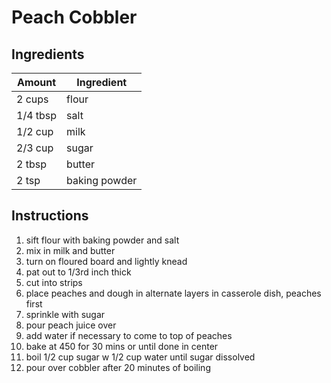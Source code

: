 # Peach Cobbler
## Ingredients
| Amount | Ingredient |
|---------|------------|
|2 cups |flour|
|1/4 tbsp |salt|
|1/2 cup |milk|
|2/3 cup |sugar|
|2 tbsp |butter|
|2 tsp | baking powder|

## Instructions
1. sift flour with baking powder and salt
1. mix in milk and butter
1. turn on floured board and lightly knead
1. pat out to 1/3rd inch thick
1. cut into strips
1. place peaches and dough in alternate layers in casserole dish, peaches first
1. sprinkle with sugar
1. pour peach juice over
1. add water if necessary to come to top of peaches
1. bake at 450 for 30 mins or until done in center
1. boil 1/2 cup sugar w 1/2 cup water until sugar dissolved
1. pour over cobbler after 20 minutes of boiling